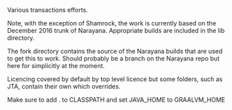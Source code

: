 Various transactions efforts.

Note, with the exception of Shamrock, the work is currently based on the December 2016 trunk of Narayana. Appropriate builds are included in the lib directory.

The fork directory contains the source of the Narayana builds that are used to get this to work. Should probably be a branch on the Narayana repo but here for simplicitly at the moment.

Licencing covered by default by top level licence but some folders, such as JTA, contain their own which overrides.

Make sure to add . to CLASSPATH and set JAVA_HOME to GRAALVM_HOME

